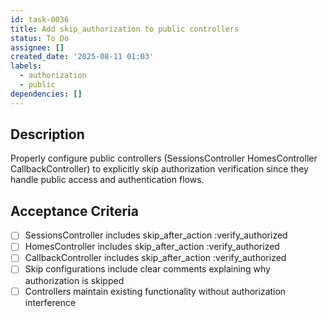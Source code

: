 ```yaml
---
id: task-0036
title: Add skip_authorization to public controllers
status: To Do
assignee: []
created_date: '2025-08-11 01:03'
labels:
  - authorization
  - public
dependencies: []
---
```


## Description

Properly configure public controllers (SessionsController HomesController CallbackController) to explicitly skip authorization verification since they handle public access and authentication flows.

## Acceptance Criteria

- [ ] SessionsController includes skip_after_action :verify_authorized
- [ ] HomesController includes skip_after_action :verify_authorized
- [ ] CallbackController includes skip_after_action :verify_authorized
- [ ] Skip configurations include clear comments explaining why authorization is skipped
- [ ] Controllers maintain existing functionality without authorization interference
